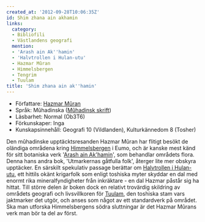 ```yaml
---
created_at: '2012-09-28T10:06:35Z'
id: Shim zhana ain akhamin
links:
  category:
  - Bibliofili
  - Västlandens geografi
  mention:
  - 'Arash ain Ak''hamin'
  - 'Halvtrollen i Hulan-utu'
  - Hazmar Mûran
  - Himmelsbergen
  - Tengrim
  - Tuulam
title: 'Shim zhana ain ak''hamin'
---
```


-   Författare: [Hazmar Mûran]
-   Språk: Mûhadinska ([Mûhadinsk skrift])
-   Läsbarhet: Normal (Ob3T6)
-   Förkunskaper: Inga
-   Kunskapsinnehåll: Geografi 10 (Vildlanden), Kulturkännedom 8 (Tosher)

Den mûhadinske upptäcktsresanden Hazmar Mûran har flitigt besökt de oländiga områdena kring
[Himmelsbergen] i Eumo, och är kanske mest känd för sitt botaniska verk '[Arash ain Ak'hamin]', som
behandlar områdets flora. Denna hans andra bok, 'Utmarkernas gåtfulla folk', återger lite mer
obskyra upptäcker. En särskilt spekulativ passage berättar om [Halvtrollen i Hulan-utu], ett hittils
okänt krigarfolk som enligt toshiska myter skyddar en dal med enormt rika mineralfyndigheter från
inkräktare - en dal Hazmar påstår sig ha hittat. Till större delen är boken dock en relativt
trovärdig skildring av områdets geografi och livsvillkoren för [Tuulam], den toshiska stam vars
jaktmarker det utgör, och anses som något av ett standardverk på området. Ska man utforska
Himmelsbergens södra sluttningar är det Hazmar Mûrans verk man bör ta del av först.

  [Hazmar Mûran]: Hazmar_Mûran
  [Mûhadinsk skrift]: Tengrim
  [Himmelsbergen]: Himmelsbergen
  [Arash ain Ak'hamin]: Arash_ain_Akhamin
  [Halvtrollen i Hulan-utu]: Halvtrollen_i_Hulan-utu
  [Tuulam]: Tuulam